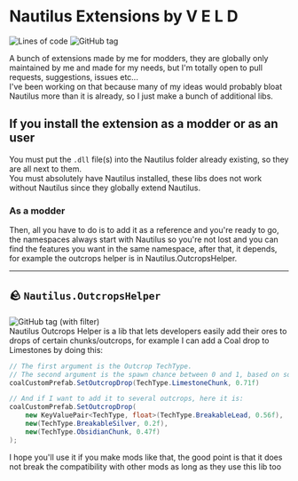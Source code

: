 # Nautilus Extensions by V E L D
![Lines of code](https://img.shields.io/tokei/lines/github/VELD-Dev/Nautilus-Extensions)
![GitHub tag](https://img.shields.io/github/v/tag/SubnauticaModding/Nautilus?label=nautilus)  
  
A bunch of extensions made by me for modders, they are globally only maintained by me and made for my needs, but I'm totally open to pull requests, suggestions, issues etc...  
I've been working on that because many of my ideas would probably bloat Nautilus more than it is already, so I just make a bunch of additional libs.

## If you install the extension as a modder or as an user
You must put the `.dll` file(s) into the Nautilus folder already existing, so they are all next to them.  
You must absolutely have Nautilus installed, these libs does not work without Nautilus since they globally extend Nautilus.

### As a modder
Then, all you have to do is to add it as a reference and you're ready to go, the namespaces always start with Nautilus so you're not lost and you can find the features you want in the same namespace, after that, it depends, for example the outcrops helper is in Nautilus.OutcropsHelper.

---

## 🪨 `Nautilus.OutcropsHelper`
![GitHub tag (with filter)](https://img.shields.io/github/v/tag/VELD-Dev/Nautilus-Extensions?filter=outrcrops-*&label=outcrops-helper)  
Nautilus Outcrops Helper is a lib that lets developers easily add their ores to drops of certain chunks/outcrops, for example I can add a Coal drop to Limestones by doing this:

```csharp
// The first argument is the Outcrop TechType.
// The second argument is the spawn chance between 0 and 1, based on something UWE called "Player Entropy" which globally computes the luck of the player.
coalCustomPrefab.SetOutcropDrop(TechType.LimestoneChunk, 0.71f)

// And if I want to add it to several outcrops, here it is:
coalCustomPrefab.SetOutcropDrop(
    new KeyValuePair<TechType, float>(TechType.BreakableLead, 0.56f),
    new(TechType.BreakableSilver, 0.2f),
    new(TechType.ObsidianChunk, 0.47f)
);
```

I hope you'll use it if you make mods like that, the good point is that it does not break the compatibility with other mods as long as they use this lib too
